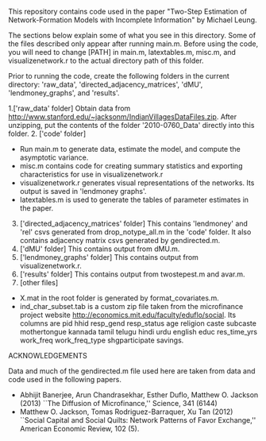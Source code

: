 This repository contains code used in the paper "Two-Step Estimation of Network-Formation Models with Incomplete Information" by Michael Leung. 

The sections below explain some of what you see in this directory. Some of the files described only appear after running main.m. Before using the code, you will need to change [PATH] in main.m, latextables.m, misc.m, and visualizenetwork.r to the actual directory path of this folder. 

Prior to running the code, create the following folders in the current directory: 'raw\_data', 'directed\_adjacency\_matrices', 'dMU', 'lendmoney\_graphs', and 'results'.

1.['raw\_data' folder] Obtain data from http://www.stanford.edu/~jacksonm/IndianVillagesDataFiles.zip. After unzipping, put the contents of the folder '2010-0760\_Data' directly into this folder.
2. ['code' folder]
* Run main.m to generate data, estimate the model, and compute the asymptotic variance. 
* misc.m contains code for creating summary statistics and exporting characteristics for use in visualizenetwork.r
* visualizenetwork.r generates visual representations of the networks. Its output is saved in 'lendmoney graphs'.
* latextables.m is used to generate the tables of parameter estimates in the paper.
3. ['directed\_adjacency\_matrices' folder] This contains 'lendmoney' and 'rel' csvs generated from drop\_notype\_all.m in the 'code' folder. It also contains adjacency matrix csvs generated by gendirected.m.
4. ['dMU' folder] This contains output from dMU.m.
5. ['lendmoney\_graphs' folder] This contains output from visualizenetwork.r.
6. ['results' folder] This contains output from twostepest.m and avar.m.
7. [other files]
* X.mat in the root folder is generated by format_covariates.m.
* ind\_char\_subset.tab is a custom zip file taken from the microfinance project website http://economics.mit.edu/faculty/eduflo/social. Its columns are pid hhid resp\_gend resp\_status age religion caste subcaste mothertongue kannada tamil telugu hindi urdu english educ res\_time\_yrs work\_freq work\_freq\_type shgparticipate savings.


ACKNOWLEDGEMENTS

Data and much of the gendirected.m file used here are taken from data and code used in the following papers.
* Abhijit Banerjee, Arun Chandrasekhar, Esther Duflo, Matthew O. Jackson (2013) ``The Diffusion of Microfinance,'' Science, 341 (6144)
* Matthew O. Jackson, Tomas Rodriguez-Barraquer, Xu Tan (2012) ``Social Capital and Social Quilts: Network Patterns of Favor Exchange,'' American Economic Review, 102 (5).
